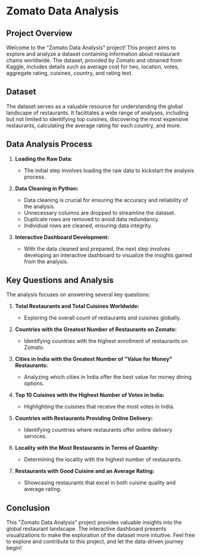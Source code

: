# Zomato Data Analysis

## Project Overview

Welcome to the "Zomato Data Analysis" project! This project aims to explore and analyze a dataset containing information about restaurant chains worldwide. The dataset, provided by Zomato and obtained from Kaggle, includes details such as average cost for two, location, votes, aggregate rating, cuisines, country, and rating text.

## Dataset

The dataset serves as a valuable resource for understanding the global landscape of restaurants. It facilitates a wide range of analyses, including but not limited to identifying top cuisines, discovering the most expensive restaurants, calculating the average rating for each country, and more.

## Data Analysis Process

1. **Loading the Raw Data:**
   - The initial step involves loading the raw data to kickstart the analysis process.

2. **Data Cleaning in Python:**
   - Data cleaning is crucial for ensuring the accuracy and reliability of the analysis.
   - Unnecessary columns are dropped to streamline the dataset.
   - Duplicate rows are removed to avoid data redundancy.
   - Individual rows are cleaned, ensuring data integrity.

3. **Interactive Dashboard Development:**
   - With the data cleaned and prepared, the next step involves developing an interactive dashboard to visualize the insights gained from the analysis.

## Key Questions and Analysis

The analysis focuses on answering several key questions:

1. **Total Restaurants and Total Cuisines Worldwide:**
   - Exploring the overall count of restaurants and cuisines globally.

2. **Countries with the Greatest Number of Restaurants on Zomato:**
   - Identifying countries with the highest enrollment of restaurants on Zomato.

3. **Cities in India with the Greatest Number of "Value for Money" Restaurants:**
   - Analyzing which cities in India offer the best value for money dining options.

4. **Top 10 Cuisines with the Highest Number of Votes in India:**
   - Highlighting the cuisines that receive the most votes in India.

5. **Countries with Restaurants Providing Online Delivery:**
   - Identifying countries where restaurants offer online delivery services.

6. **Locality with the Most Restaurants in Terms of Quantity:**
   - Determining the locality with the highest number of restaurants.

7. **Restaurants with Good Cuisine and an Average Rating:**
   - Showcasing restaurants that excel in both cuisine quality and average rating.

## Conclusion

This "Zomato Data Analysis" project provides valuable insights into the global restaurant landscape. The interactive dashboard presents visualizations to make the exploration of the dataset more intuitive. Feel free to explore and contribute to this project, and let the data-driven journey begin!
